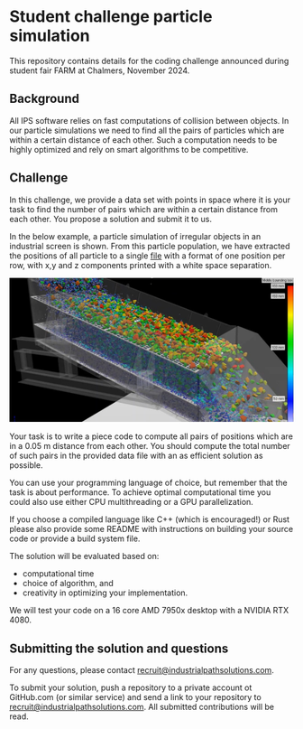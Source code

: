 # Student challenge particle simulation

This repository contains details for the coding challenge announced during
student fair FARM at Chalmers, November 2024.

## Background

All IPS software relies on fast computations of collision between objects. In
our particle simulations we need to find all the pairs of particles which are
within a certain distance of each other. Such a computation needs to be highly
optimized and rely on smart algorithms to be competitive.

## Challenge

In this challenge, we provide a data set with points in space where it is your
task to find the number of pairs which are within a certain distance from each
other. You propose a solution and submit it to us.

In the below example, a particle simulation of irregular objects in an
industrial screen is shown. From this particle population, we have extracted the
positions of all particle to a single [file](data/positions.xyz) with a format
of one position per row, with x,y and z components printed with a white space
separation.

![Picture of particles in an industrial screen.](images/screen.png?raw=true "Particle population in an industrial screen.")

Your task is to write a piece code to compute all pairs of positions which are
in a 0.05 m distance from each other. You should compute the total number of
such pairs in the provided data file with an as efficient solution as possible.

You can use your programming language of choice, but remember that the task is
about performance. To achieve optimal computational time you could also use
either CPU multithreading or a GPU parallelization.

If you choose a compiled language like C++ (which is encouraged!) or Rust please also
provide some README with instructions on building your source code or provide a
build system file.

The solution will be evaluated based on:

- computational time
- choice of algorithm, and
- creativity in optimizing your implementation.

We will test your code on a 16 core AMD 7950x desktop with a NVIDIA RTX 4080.

## Submitting the solution and questions

For any questions, please contact recruit@industrialpathsolutions.com.

To submit your solution, push a repository to a private account ot GitHub.com
(or similar service) and send a link to your repository to
recruit@industrialpathsolutions.com. All submitted contributions will be read.
